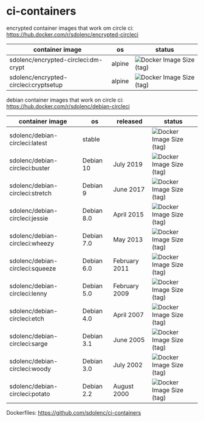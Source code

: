 # ci-containers

encrypted container images that work om circle ci: https://hub.docker.com/r/sdolenc/encrypted-circleci

| container image    | os         | status |
|--------------------|------------|--------|
| sdolenc/encrypted-circleci:dm-crypt   | alpine | ![Docker Image Size (tag)](https://img.shields.io/docker/image-size/sdolenc/encrypted-circleci/dm-crypt) |
| sdolenc/encrypted-circleci:cryptsetup | alpine | ![Docker Image Size (tag)](https://img.shields.io/docker/image-size/sdolenc/encrypted-circleci/cryptsetup) |


debian container images that work on circle ci: https://hub.docker.com/r/sdolenc/debian-circleci

| container image    | os         | released      | status |
|--------------------|------------|---------------|--------|
| sdolenc/debian-circleci:latest  | stable |  | ![Docker Image Size (tag)](https://img.shields.io/docker/image-size/sdolenc/debian-circleci/latest) |
| sdolenc/debian-circleci:buster  | Debian 10  | July 2019     | ![Docker Image Size (tag)](https://img.shields.io/docker/image-size/sdolenc/debian-circleci/buster) |
| sdolenc/debian-circleci:stretch | Debian 9   | June 2017     | ![Docker Image Size (tag)](https://img.shields.io/docker/image-size/sdolenc/debian-circleci/stretch) |
| sdolenc/debian-circleci:jessie  | Debian 8.0 | April 2015    | ![Docker Image Size (tag)](https://img.shields.io/docker/image-size/sdolenc/debian-circleci/jessie) |
| sdolenc/debian-circleci:wheezy  | Debian 7.0 | May 2013      | ![Docker Image Size (tag)](https://img.shields.io/docker/image-size/sdolenc/debian-circleci/wheezy) |
| sdolenc/debian-circleci:squeeze | Debian 6.0 | February 2011 | ![Docker Image Size (tag)](https://img.shields.io/docker/image-size/sdolenc/debian-circleci/squeeze) |
| sdolenc/debian-circleci:lenny   | Debian 5.0 | February 2009 | ![Docker Image Size (tag)](https://img.shields.io/docker/image-size/sdolenc/debian-circleci/lenny) |
| sdolenc/debian-circleci:etch    | Debian 4.0 | April 2007    | ![Docker Image Size (tag)](https://img.shields.io/docker/image-size/sdolenc/debian-circleci/etch) |
| sdolenc/debian-circleci:sarge   | Debian 3.1 | June 2005     | ![Docker Image Size (tag)](https://img.shields.io/docker/image-size/sdolenc/debian-circleci/sarge) |
| sdolenc/debian-circleci:woody   | Debian 3.0 | July 2002     | ![Docker Image Size (tag)](https://img.shields.io/docker/image-size/sdolenc/debian-circleci/woody) |
| sdolenc/debian-circleci:potato  | Debian 2.2 | August 2000   | ![Docker Image Size (tag)](https://img.shields.io/docker/image-size/sdolenc/debian-circleci/potato) |

Dockerfiles: https://github.com/sdolenc/ci-containers
